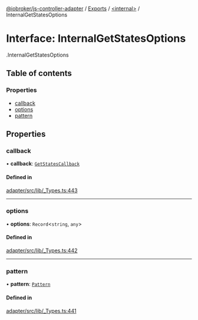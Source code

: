 [@iobroker/js-controller-adapter](../README.md) / [Exports](../modules.md) / [<internal\>](../modules/internal_.md) / InternalGetStatesOptions

# Interface: InternalGetStatesOptions

[<internal>](../modules/internal_.md).InternalGetStatesOptions

## Table of contents

### Properties

- [callback](internal_.InternalGetStatesOptions.md#callback)
- [options](internal_.InternalGetStatesOptions.md#options)
- [pattern](internal_.InternalGetStatesOptions.md#pattern)

## Properties

### callback

• **callback**: [`GetStatesCallback`](../modules/internal_.md#getstatescallback)

#### Defined in

[adapter/src/lib/_Types.ts:443](https://github.com/ioBroker/ioBroker.js-controller/blob/7a63a861/packages/adapter/src/lib/_Types.ts#L443)

___

### options

• **options**: `Record`<`string`, `any`\>

#### Defined in

[adapter/src/lib/_Types.ts:442](https://github.com/ioBroker/ioBroker.js-controller/blob/7a63a861/packages/adapter/src/lib/_Types.ts#L442)

___

### pattern

• **pattern**: [`Pattern`](../modules/internal_.md#pattern)

#### Defined in

[adapter/src/lib/_Types.ts:441](https://github.com/ioBroker/ioBroker.js-controller/blob/7a63a861/packages/adapter/src/lib/_Types.ts#L441)
